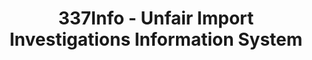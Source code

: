 ---
bigquery: https://console.cloud.google.com/bigquery?p=patents-public-data&d=usitc_investigations&page=dataset&project=sheets-management-319211
citation: US International Trade Commission 337Info Unfair Import Investigations Information
  System
contributors: US International Trade Comission
cost: None
description: US International Trade Commission 337Info Unfair Import Investigations
  Information System contains data on investigations done under Section 337. Section
  337 declares the infringement of certain statutory intellectual property rights
  and other forms of unfair competition in import trade to be unlawful practices.
  Most Section 337 investigations involve allegations of patent or registered trademark
  infringement.
documentation: FAQ and tutorial available on the site
last_edit: Mon, 04 Apr 2022 19:10:40 GMT
location: https://pubapps2.usitc.gov/337external/
maintained_by: US International Trade Comission
schema_fields: '[''respondent'', ''currentActiveALJ'', ''investigationTermDate'',
  ''publication_number'', ''targetDate'', ''htsNumbers'', ''title'', ''finalIdOnViolationDue'',
  ''lastUpdated'', ''teoProceedingInvolved'', ''teoIdIssueDate'', ''cafcAppeals'',
  ''issueDateOtherNonFinal'', ''finalDetViolation'', ''ouiiAttorney'', ''reportingRequirements'',
  ''trademarkNumbers'', ''markmanHearing'', ''id'', ''scheduledEndDateEvidHear'',
  ''docketNo'', ''teoIdDueDate'', ''endDateMarkmanHearing'', ''complainant'', ''internalRemand'',
  ''currentStatus'', ''startDateMarkmanHearing'', ''aljAssigned'', ''teoReliefGranted'',
  ''copyrightNumbers'', ''actualStartDateEvidHear'', ''finalIdOnViolationIssue'',
  ''actualEndDateEvidHear'', ''patentNumbers'', ''patentNumber'', ''scheduledStartDateEvidHear'',
  ''dateCreated'', ''ouiiParticipation'', ''dateOfPublicationFrNotice'', ''invUnfairAct'',
  ''investigationType'', ''investigationNo'', ''gcAttorney'', ''dateComplaintFiled'',
  ''finalDetNoViolation'']'
shortname: unfair_import_investigations
tags:
- import
- legal
- trade
timeframe: 2008-2021 (prior to 2008 downloadable as a JSON file)
title: 337Info - Unfair Import Investigations Information System
uuid: 2721f5ec-e599-4890-9265-9706719fc71e
---